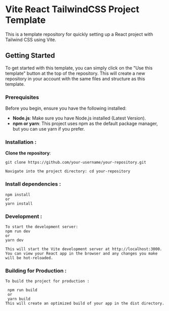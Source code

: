 # Vite React TailwindCSS Project Template

This is a template repository for quickly setting up a React project with Tailwind CSS using Vite.

## Getting Started

To get started with this template, you can simply click on the "Use this template" button at the top of the repository. This will create a new repository in your account with the same files and structure as this template.

### Prerequisites

Before you begin, ensure you have the following installed:

- **Node.js**: Make sure you have Node.js installed (Latest Version).
- **npm or yarn**: This project uses npm as the default package manager, but you can use yarn if you prefer.

### Installation :

 **Clone the repository**:

   ```
   git clone https://github.com/your-username/your-repository.git
   
   Navigate into the project directory: cd your-repository
   ```

### Install dependencies :
```
npm install
or
yarn install
```

### Development :
```
To start the development server:
npm run dev
or
yarn dev

This will start the Vite development server at http://localhost:3000. You can view your React app in the browser and any changes you make will be hot-reloaded.
```

### Building for Production :
```
To build the project for production :

 npm run build
 or
 yarn build
This will create an optimized build of your app in the dist directory.
```
